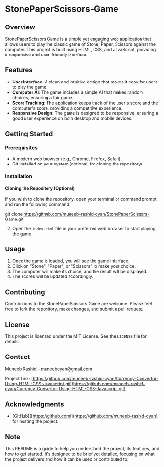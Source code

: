 # StonePaperScissors-Game

## Overview

StonePaperScissors Game is a simple yet engaging web application that allows users to play the classic game of Stone, Paper, Scissors against the computer. This project is built using HTML, CSS, and JavaScript, providing a responsive and user-friendly interface.

## Features

- **User Interface**: A clean and intuitive design that makes it easy for users to play the game.
- **Computer AI**: The game includes a simple AI that makes random choices, ensuring a fair game.
- **Score Tracking**: The application keeps track of the user's score and the computer's score, providing a competitive experience.
- **Responsive Design**: The game is designed to be responsive, ensuring a good user experience on both desktop and mobile devices.

## Getting Started

### Prerequisites

- A modern web browser (e.g., Chrome, Firefox, Safari)
- Git installed on your system (optional, for cloning the repository)

### Installation

#### Cloning the Repository (Optional)

If you wish to clone the repository, open your terminal or command prompt and run the following command:

git clone  https://github.com/muneeb-rashid-cyan/StonePaperScissors-Game.git


2. Open the `index.html` file in your preferred web browser to start playing the game.

## Usage

1. Once the game is loaded, you will see the game interface.
2. Click on "Stone", "Paper", or "Scissors" to make your choice.
3. The computer will make its choice, and the result will be displayed.
4. The scores will be updated accordingly.

## Contributing

Contributions to the StonePaperScissors Game are welcome. Please feel free to fork the repository, make changes, and submit a pull request.

## License

This project is licensed under the MIT License. See the `LICENSE` file for details.


## Contact

Muneeb Rashid - muneebcyan@gmail.com

Project Link: [https://github.com/muneeb-rashid-cyan/Currency-Convertor-Using-HTML-CSS-Javascript.git](https://github.com/muneeb-rashid-cyan/Currency-Convertor-Using-HTML-CSS-Javascript.git)

## Acknowledgments
- [GitHub]([https://github.com/](https://github.com/muneeb-rashid-cyan) for hosting the project.

## Note

This README is a guide to help you understand the project, its features, and how to get started. It's designed to be brief yet detailed, focusing on what the project delivers and how it can be used or contributed to.


